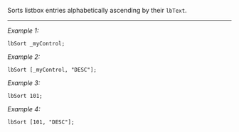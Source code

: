 Sorts listbox entries alphabetically ascending by their `lbText`.


---
*Example 1:*
```sqf
lbSort _myControl;
```

*Example 2:*
```sqf
lbSort [_myControl, "DESC"];
```

*Example 3:*
```sqf
lbSort 101;
```

*Example 4:*
```sqf
lbSort [101, "DESC"];
```